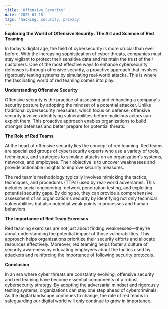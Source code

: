 ```yaml
---
title: 'Offensive_Security'
date: '2025-01-15'
tags: 'hacking, security, privacy'
---
```


**Exploring the World of Offensive Security: The Art and Science of Red Teaming**

In today's digital age, the field of cybersecurity is more crucial than ever before. With the increasing sophistication of cyber threats, companies must stay vigilant to protect their sensitive data and maintain the trust of their customers. One of the most effective ways to enhance cybersecurity defenses is through offensive security, a proactive approach that involves rigorously testing systems by simulating real-world attacks. This is where the fascinating world of red teaming comes into play.

**Understanding Offensive Security**

Offensive security is the practice of assessing and enhancing a company's security posture by adopting the mindset of a potential attacker. Unlike traditional cybersecurity measures, which focus on defense, offensive security involves identifying vulnerabilities before malicious actors can exploit them. This proactive approach enables organizations to build stronger defenses and better prepare for potential threats.

**The Role of Red Teams**

At the heart of offensive security lies the concept of red teaming. Red teams are specialized groups of cybersecurity experts who use a variety of tools, techniques, and strategies to simulate attacks on an organization's systems, networks, and employees. Their objective is to uncover weaknesses and provide actionable insights to improve security measures.

The red team's methodology typically involves mimicking the tactics, techniques, and procedures (TTPs) used by real-world adversaries. This includes social engineering, network penetration testing, and exploiting potential security gaps. By doing so, they can provide a comprehensive assessment of an organization's security by identifying not only technical vulnerabilities but also potential weak points in processes and human behaviors.

**The Importance of Red Team Exercises**

Red teaming exercises are not just about finding weaknesses—they're about understanding the potential impact of those vulnerabilities. This approach helps organizations prioritize their security efforts and allocate resources effectively. Moreover, red teaming helps foster a culture of security awareness by educating employees about the tactics used by attackers and reinforcing the importance of following security protocols.

**Conclusion**

In an era where cyber threats are constantly evolving, offensive security and red teaming have become essential components of a robust cybersecurity strategy. By adopting the adversarial mindset and rigorously testing systems, organizations can stay one step ahead of cybercriminals. As the digital landscape continues to change, the role of red teams in safeguarding our digital world will only continue to grow in importance.
